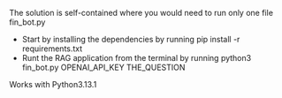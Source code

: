 The solution is self-contained where you would need to run only one file fin_bot.py

- Start by installing the dependencies by running pip install -r requirements.txt
- Runt the RAG application from the terminal by running 
	python3 fin_bot.py OPENAI_API_KEY THE_QUESTION

Works with Python3.13.1